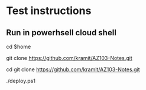 # Test instructions

## Run in powerhsell cloud shell

cd $home

git clone https://github.com/kramit/AZ103-Notes.git

cd git clone https://github.com/kramit/AZ103-Notes.git

./deploy.ps1

